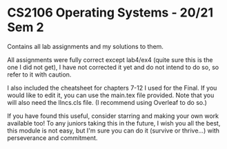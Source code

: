 # CS2106 Operating Systems - 20/21 Sem 2

Contains all lab assignments and my solutions to them.

All assignments were fully correct except lab4/ex4 (quite sure this is the one I did not get), I have not corrected it yet and do not intend to do so, so refer to it with caution.

I also included the cheatsheet for chapters 7-12 I used for the Final.
If you would like to edit it, you can use the main.tex file provided. 
Note that you will also need the llncs.cls file. (I recommend using Overleaf to do so.)

If you have found this useful, consider starring and making your own work 
available too! To any juniors taking this in the future, I wish you all 
the best, this module is not easy, but I'm sure you can do it (survive or thrive...) with perseverance and commitment.
